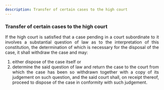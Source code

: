 ```yaml
---
description: Transfer of certain cases to the high court
---
```


### Transfer of certain cases to the high court
<div style="text-align: justify">

If the high court is satisfied that a case pending in a court subordinate to it involves a substantial question of law as to the interpretation of this constitution, the determination of which is necessary for the disposal of the case, it shall withdraw the case and may:

</div>

1. <div style="text-align: justify"> either dispose of the case itself or
2. <div style="text-align: justify"> determine the said question of law and return the case to the court from which the case has been so withdrawn together with a copy of its judgement on such question, and the said court shall, on receipt thereof, proceed to dispose of the case in conformity with such judgement.
